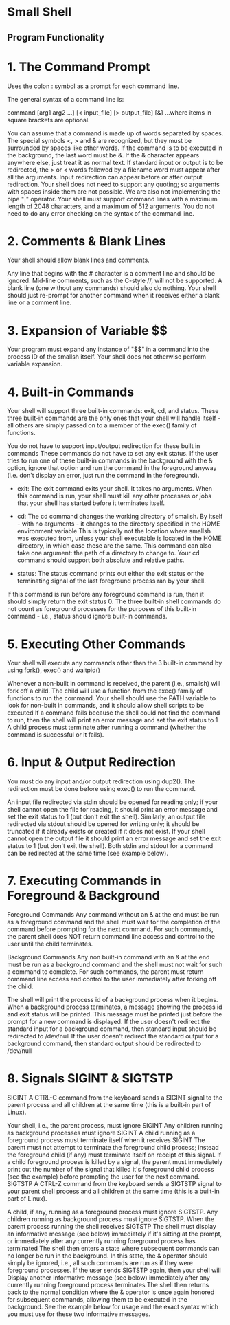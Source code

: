 # Small Shell

## Program Functionality
# 1. The Command Prompt 
Uses the colon : symbol as a prompt for each command line. 

The general syntax of a command line is:

command [arg1 arg2 ...] [< input_file] [> output_file] [&]
…where items in square brackets are optional.

You can assume that a command is made up of words separated by spaces.
The special symbols <, > and & are recognized, but they must be surrounded by spaces like other words.
If the command is to be executed in the background, the last word must be &. If the & character appears anywhere else, just treat it as normal text.
If standard input or output is to be redirected, the > or < words followed by a filename word must appear after all the arguments. Input redirection can appear before or after output redirection.
Your shell does not need to support any quoting; so arguments with spaces inside them are not possible. We are also not implementing the pipe "|" operator.
Your shell must support command lines with a maximum length of 2048 characters, and a maximum of 512 arguments.
You do not need to do any error checking on the syntax of the command line.

# 2. Comments & Blank Lines
Your shell should allow blank lines and comments.

Any line that begins with the # character is a comment line and should be ignored. Mid-line comments, such as the C-style //, will not be supported.
A blank line (one without any commands) should also do nothing.
Your shell should just re-prompt for another command when it receives either a blank line or a comment line.

# 3. Expansion of Variable $$
Your program must expand any instance of "$$" in a command into the process ID of the smallsh itself. Your shell does not otherwise perform variable expansion. 

# 4. Built-in Commands
Your shell will support three built-in commands: exit, cd, and status. These three built-in commands are the only ones that your shell will handle itself - all others are simply passed on to a member of the exec() family of functions.

You do not have to support input/output redirection for these built in commands
These commands do not have to set any exit status.
If the user tries to run one of these built-in commands in the background with the & option, ignore that option and run the command in the foreground anyway (i.e. don't display an error, just run the command in the foreground).

- exit:
The exit command exits your shell. It takes no arguments. When this command is run, your shell must kill any other processes or jobs that your shell has started before it terminates itself.

- cd:
The cd command changes the working directory of smallsh.
By itself - with no arguments - it changes to the directory specified in the HOME environment variable
This is typically not the location where smallsh was executed from, unless your shell executable is located in the HOME directory, in which case these are the same.
This command can also take one argument: the path of a directory to change to. Your cd command should support both absolute and relative paths.

- status:
The status command prints out either the exit status or the terminating signal of the last foreground process ran by your shell.

If this command is run before any foreground command is run, then it should simply return the exit status 0.
The three built-in shell commands do not count as foreground processes for the purposes of this built-in command - i.e., status should ignore built-in commands.

# 5. Executing Other Commands
Your shell will execute any commands other than the 3 built-in command by using fork(), exec() and waitpid()

Whenever a non-built in command is received, the parent (i.e., smallsh) will fork off a child.
The child will use a function from the exec() family of functions to run the command.
Your shell should use the PATH variable to look for non-built in commands, and it should allow shell scripts to be executed
If a command fails because the shell could not find the command to run, then the shell will print an error message and set the exit status to 1
A child process must terminate after running a command (whether the command is successful or it fails).

# 6. Input & Output Redirection
You must do any input and/or output redirection using dup2(). The redirection must be done before using exec() to run the command.

An input file redirected via stdin should be opened for reading only; if your shell cannot open the file for reading, it should print an error message and set the exit status to 1 (but don't exit the shell).
Similarly, an output file redirected via stdout should be opened for writing only; it should be truncated if it already exists or created if it does not exist. If your shell cannot open the output file it should print an error message and set the exit status to 1 (but don't exit the shell).
Both stdin and stdout for a command can be redirected at the same time (see example below).

# 7. Executing Commands in Foreground & Background
Foreground Commands
Any command without an & at the end must be run as a foreground command and the shell must wait for the completion of the command before prompting for the next command. For such commands, the parent shell does NOT return command line access and control to the user until the child terminates.

Background Commands
Any non built-in command with an & at the end must be run as a background command and the shell must not wait for such a command to complete. For such commands, the parent must return command line access and control to the user immediately after forking off the child.

The shell will print the process id of a background process when it begins.
When a background process terminates, a message showing the process id and exit status will be printed. This message must be printed just before the prompt for a new command is displayed.
If the user doesn't redirect the standard input for a background command, then standard input should be redirected to /dev/null
If the user doesn't redirect the standard output for a background command, then standard output should be redirected to /dev/null

# 8. Signals SIGINT & SIGTSTP
SIGINT
A CTRL-C command from the keyboard sends a SIGINT signal to the parent process and all children at the same time (this is a built-in part of Linux).

Your shell, i.e., the parent process, must ignore SIGINT
Any children running as background processes must ignore SIGINT
A child running as a foreground process must terminate itself when it receives SIGINT
The parent must not attempt to terminate the foreground child process; instead the foreground child (if any) must terminate itself on receipt of this signal.
If a child foreground process is killed by a signal, the parent must immediately print out the number of the signal that killed it's foreground child process (see the example) before prompting the user for the next command.
SIGTSTP
A CTRL-Z command from the keyboard sends a SIGTSTP signal to your parent shell process and all children at the same time (this is a built-in part of Linux).

A child, if any, running as a foreground process must ignore SIGTSTP.
Any children running as background process must ignore SIGTSTP.
When the parent process running the shell receives SIGTSTP
The shell must display an informative message (see below) immediately if it's sitting at the prompt, or immediately after any currently running foreground process has terminated
The shell then enters a state where subsequent commands can no longer be run in the background.
In this state, the & operator should simply be ignored, i.e., all such commands are run as if they were foreground processes.
If the user sends SIGTSTP again, then your shell will
Display another informative message (see below) immediately after any currently running foreground process terminates
The shell then returns back to the normal condition where the & operator is once again honored for subsequent commands, allowing them to be executed in the background.
See the example below for usage and the exact syntax which you must use for these two informative messages.
